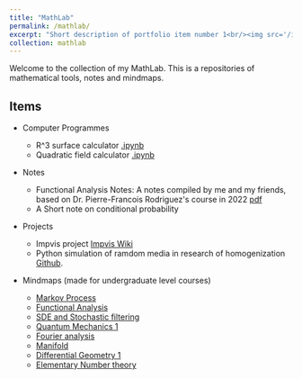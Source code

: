 ```yaml
---
title: "MathLab"
permalink: /mathlab/
excerpt: "Short description of portfolio item number 1<br/><img src='/images/500x300.png'>"
collection: mathlab
---
```


Welcome to the collection of my MathLab. This is a repositories of mathematical tools, notes and mindmaps.

## Items

- Computer Programmes
    - R^3 surface calculator [.ipynb](/assets/MathLab/R%5E3_surface_Calc.ipynb)
    - Quadratic field calculator [.ipynb](/assets/MathLab/Quadratic%20fields.ipynb)

- Notes
    - Functional Analysis Notes: A notes compiled by me and my friends, based on Dr. Pierre-Francois Rodriguez's course in 2022 [pdf](/assets/MathLab/FA_Notes.pdf)
    - A Short note on conditional probability

- Projects
    - Impvis project [Impvis Wiki](https://wiki.impvis.co.uk/index.php?title=X-ray_diffraction)
    - Python simulation of ramdom media in research of homogenization [Github](https://github.com/Desmond-LIN-Y/Homogenization). 

- Mindmaps (made for undergraduate level courses)

    - [Markov Process](/assets/MathLab/MM_Markov%20Process.pdf)
    - [Functional Analysis](/assets/MathLab/MM_Functional%20Anaylsis.pdf)
    - [SDE and Stochastic filtering](/assets/MathLab/MM_SDE%20and%20Stochastic%20filtering.pdf)
    - [Quantum Mechanics 1](/assets/MathLab/MM_Quantum%20Mechanics.pdf)
    - [Fourier analysis](/assets/MathLab/MM_Fourier%20Analysis.pdf)
    - [Manifold](/assets/MathLab/MM_Manifold.pdf)
    - [Differential Geometry 1](/assets/MathLab/MM_Differential_Geometry_1.pdf)
    - [Elementary Number theory](/assets/MathLab/MM_Number%20Theory.pdf)
